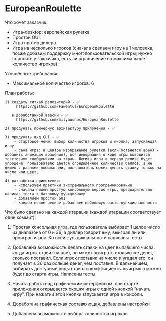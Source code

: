 # EuropeanRoulette

Что хочет заказчик:

* Игра-desktop: европейская рулетка    
* Простой GUI. 
* Игра против дилера. 
* Игра на несколько игроков (сначала сделаем игру на 1 человека, позже добавим поддержку многопользовательской игры; нужно спросить у заказчика, есть ли ограничение на максимальное количество игроков) 
    
Уточнённые требования:

* Максимальное количество игроков: 6

План работы:
    
    1) создать гитхаб репозиторий - ✅
         https://github.com/Fawentus/EuropeanRoulette
         
       в доработанной версии - ✅
         https://github.com/milyaushas/EuropeanRoulette
    
    2) продумать примерную архитектуру приложения - ✅
   
    3) придумать вид GUI - ✅
        - стартовое меню: выбор количества игроков и кнопка, запускающая игру
        - сама игра: в центре изображение рулетки (если останется время - добавить анимацию вращения), вся информация о ходе игры выводится текстовыми сообщениями на экран. Логика игры в первом релизе будет  упрощена: пользователю дается определенное количество баллов, а не фишек с разными номиналами, пользователь может делать ставку только на число или цвет. 
    
    4) разработка приложения:
        - используем практики экстремального программирования
        - сначала пишем простую консольную версию игры, предварительно написав тесты к базовому функционалу
        - добавляем простой GUI
        - каждом новом релизе добавляем небольшую часть функциональности


Что было сделано на каждой итерации (каждой итерации соответствует один коммит):

1. Простая консольная игра, где пользователь выбирает 1 целое  число из диапазона от 0 и 36, а диллер говорит ему, выиграл ли или проиграл игрок. Ко всей функциональности написаны тесты.

2. Добавлена возможность делать ставки на цвет выпавшего числа:
когда игрок ставит на цвет, он может выиграть столько же денег, сколько поставил. Если игрок поставил на число и угадал его, он получает в 36 раз больше денег, чем поставил. В дальнейшем, выбирать доступные виды ставок и коэффициенты выигрыша можно будет до старта игры. Написаны тесты.

3. Начата работа над графическим интерфейсом: при старте приложения открывается окошко игры с одной кнопкой “начать игру”. При нажатии этой кнопки запускается игра в консоли.

4. Доработана графическая составляющая, добавлены настройки

5. Добавлена возможность выбора количества игроков
